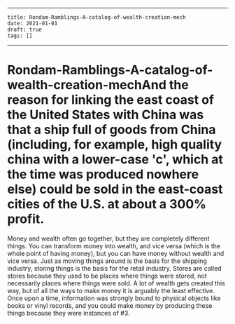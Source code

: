
---
    title: Rondam-Ramblings-A-catalog-of-wealth-creation-mech
    date: 2021-01-01    
    draft: true
    tags: []
---
# Rondam-Ramblings-A-catalog-of-wealth-creation-mechAnd the reason for linking the east coast of the United States with China was that a ship full of goods from China (including, for example, high quality china with a lower-case 'c', which at the time was produced nowhere else) could be sold in the east-coast cities of the U.S. at about a 300% profit.
Money and wealth often go together, but they are completely different things.
You can transform money into wealth, and vice versa (which is the whole point of having money), but you can have money without wealth and vice versa.
Just as moving things around is the basis for the shipping industry, storing things is the basis for the retail industry.
Stores are called stores because they used to be places where things were stored, not necessarily places where things were sold.
A lot of wealth gets created this way, but of all the ways to make money it is arguably the least effective.
Once upon a time, information was strongly bound to physical objects like books or vinyl records, and you could make money by producing these things because they were instances of #3.
